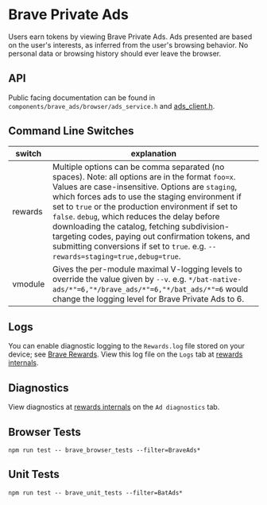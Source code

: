 # Brave Private Ads

Users earn tokens by viewing Brave Private Ads. Ads presented are based on the user's interests, as inferred from the user's browsing behavior. No personal data or browsing history should ever leave the browser.

## API

Public facing documentation can be found in `components/brave_ads/browser/ads_service.h` and [ads_client.h](include/bat/ads/ads_client.h).

## Command Line Switches

| switch  | explanation  |
|---|---|
| rewards  | Multiple options can be comma separated (no spaces). Note: all options are in the format `foo=x`. Values are case-insensitive. Options are `staging`, which forces ads to use the staging environment if set to `true` or the production environment if set to `false`. `debug`, which reduces the delay before downloading the catalog, fetching subdivision-targeting codes, paying out confirmation tokens, and submitting conversions if set to `true`. e.g. `--rewards=staging=true,debug=true`.  |
| vmodule  | Gives the per-module maximal V-logging levels to override the value given by `--v`. e.g. `*/bat-native-ads/*"=6,"*/brave_ads/*"=6,"*/bat_ads/*"=6` would change the logging level for Brave Private Ads to 6.  |

## Logs

You can enable diagnostic logging to the `Rewards.log` file stored on your device; see [Brave Rewards](halalz://flags/#brave-rewards-verbose-logging). View this log file on the `Logs` tab at [rewards internals](halalz://rewards-internals).

## Diagnostics

View diagnostics at [rewards internals](halalz://rewards-internals) on the `Ad diagnostics` tab.

## Browser Tests

```
npm run test -- brave_browser_tests --filter=BraveAds*
```

## Unit Tests

```
npm run test -- brave_unit_tests --filter=BatAds*
```
